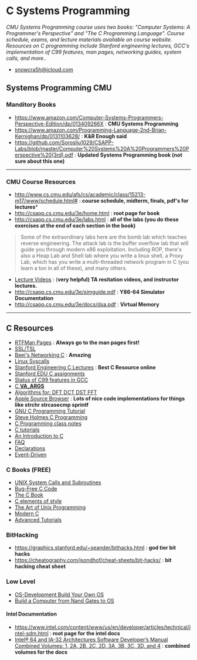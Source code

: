 # C Systems Programming
*CMU Systems Programming course uses two books: "Computer Systems: A Programmer's Perspective" and "The C Programming Language". Course schedule, exams, and lecture materials available on course website. Resources on C programming include Stanford engineering lectures, GCC's implementation of C99 features, man pages, networking guides, system calls, and more..*

- snowcra5h@icloud.com

## Systems Programming CMU
### Manditory Books
- https://www.amazon.com/Computer-Systems-Programmers-Perspective-Edition/dp/013409266X : **CMU Systems Programming**
- https://www.amazon.com/Programming-Language-2nd-Brian-Kernighan/dp/0131103628/ : **K&R Enough said**
- https://github.com/Sorosliu1029/CSAPP-Labs/blob/master/Computer%20Systems%20A%20Programmers%20Perspective%20(3rd).pdf : **Updated Systems Programming book (not sure about this one)**
---
### CMU Course Resources
- http://www.cs.cmu.edu/afs/cs/academic/class/15213-m17/www/schedule.html# : **course schedule, midterm, finals, pdf's for lectures***
- http://csapp.cs.cmu.edu/3e/home.html : **root page for book**
- http://csapp.cs.cmu.edu/3e/labs.html : **all of the labs (you do these exercises at the end of each section in the book)**
>Some of the extraordinary labs here are the bomb lab which teaches reverse engineering. The attack lab is the buffer overflow lab that will guide you through modern x86 exploitation. Including ROP, there's also a Heap Lab and Shell lab where you write a linux shell, a Proxy Lab, which has you write a multi-threaded network program in C (you learn a ton in all of these), and many others. 
- [Lecture Videos](https://scs.hosted.panopto.com/Panopto/Pages/Sessions/List.aspx#folderID=%22b96d90ae-9871-4fae-91e2-b1627b43e25e%22) : (**very helpful)  TA resitation videos, and instructor lectures.**
- http://csapp.cs.cmu.edu/3e/simguide.pdf : **Y86-64 Simulator Documentation**
- http://csapp.cs.cmu.edu/3e/docs/dsa.pdf : **Virtual Memory**

---

## C Resources
- [RTFMan Pages](https://www.kernel.org/doc/man-pages/) : **Always go to the man pages first!**
- [SSL/TSL](https://wiki.openssl.org/index.php/SSL/TLS_Client)
- [Beej's Networking C](https://beej.us/guide/bgnet/) : **Amazing**
- [Linux Syscalls](https://linuxhint.com/list_of_linux_syscalls/)
- [Stanford Engineering C Lectures](https://www.youtube.com/watch?v=Ps8jOj7diA0&list=PLjn3WmBeabPOUzxcCkzk4jYMGRZMZ6ylF) : **Best C Resource online**
- [Stanford EDU C assignments](https://web.stanford.edu/class/archive/cs/cs107/cs107.1206/assignments.html)
- [Status of C99 features in GCC](https://gcc.gnu.org/c99status.html)
- [C __VA_ARGS__](https://en.cppreference.com/w/cpp/preprocessor/replace)
- [Algorithms for: DFT DCT DST FFT](https://www.kurims.kyoto-u.ac.jp/~ooura/fft.html)
- [Apple Source Browser](https://opensource.apple.com/source/BerkeleyDB/BerkeleyDB-21/db/clib/) : **Lots of nice code implementations for things like strchr strcasecmp sprintf**
- [GNU C Programming Tutorial](http://crasseux.com/books/ctutorial/)
- [Steve Holmes C Programming](http://www.strath.ac.uk/IT/Docs/Ccourse/)
- [C Programming class notes](http://www.eskimo.com/~scs/cclass/cclass.html)
- [C tutorials](http://cslibrary.stanford.edu/)
- [An Introduction to C](http://cprog.tomsweb.net/cintro.html)
- [FAQ](http://www.c-faq.com/ "http://www.c-faq.com/")
- [Declarations](http://www.ericgiguere.com/articles/reading-c-declarations.html)
- [Event-Driven](http://eventdrivenpgm.sourceforge.net/)

### C Books (FREE)
- [UNIX System Calls and Subroutines](http://www.cs.cf.ac.uk/Dave/C/)
- [Bug-Free C Code](http://www.duckware.com/bugfreec/)
- [The C Book](http://publications.gbdirect.co.uk/c_book/)
- [C elements of style](http://www.oualline.com/style/index.html)
- [The Art of Unix Programming](http://www.faqs.org/docs/artu/index.html)
- [Modern C](https://hal.inria.fr/hal-02383654/document)
- [Advanced Tutorials](http://www.cprogramming.com/advtutorial.html)

### BitHacking
- https://graphics.stanford.edu/~seander/bithacks.html : **god tier bit hacks**
- https://cheatography.com/jsondhof/cheat-sheets/bit-hacks/ : **bit hacking cheat sheet**

### Low Level
- [OS-Development Build Your Own OS](https://wiki.osdev.org/Expanded_Main_Page)
- [Build a Computer from Nand Gates to OS](https://www.nand2tetris.org/)

#### Intel Documentation 
- https://www.intel.com/content/www/us/en/developer/articles/technical/intel-sdm.html : **root page for the intel docs**
- [Intel® 64 and IA-32 Architectures Software Developer’s Manual Combined Volumes: 1, 2A, 2B, 2C, 2D, 3A, 3B, 3C, 3D, and 4](https://cdrdv2.intel.com/v1/dl/getContent/671200) : **combined volumes for the docs**
